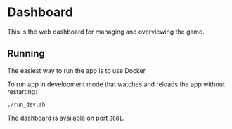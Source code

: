 # Dashboard

This is the web dashboard for managing and overviewing the game.


## Running

The easiest way to run the app is to use Docker

To run app in development mode that watches and reloads the app without restarting:
```sh
./run_dev.sh
```
The dashboard is available on port `8081`.


